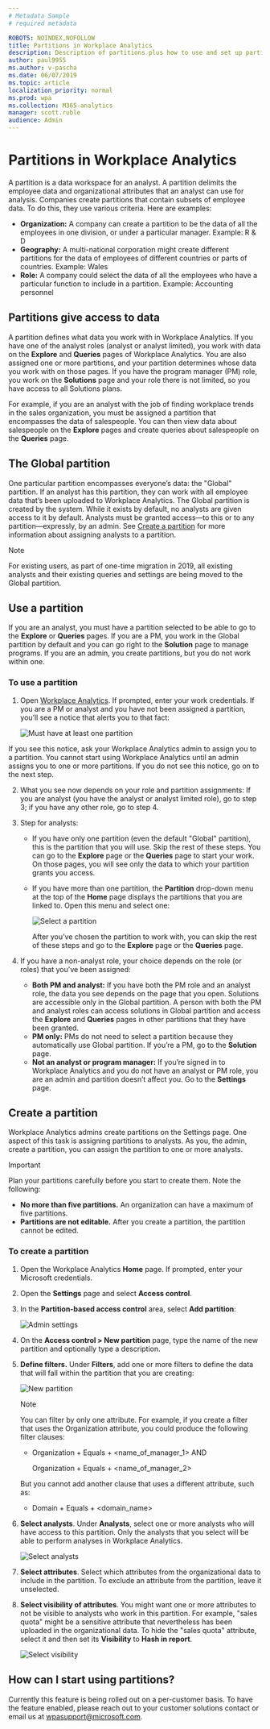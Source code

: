 ```yaml
---
# Metadata Sample
# required metadata

ROBOTS: NOINDEX,NOFOLLOW
title: Partitions in Workplace Analytics
description: Description of partitions plus how to use and set up partitions in Workplace Analytics 
author: paul9955
ms.author: v-pascha
ms.date: 06/07/2019
ms.topic: article
localization_priority: normal 
ms.prod: wpa
ms.collection: M365-analytics
manager: scott.ruble
audience: Admin
---
```


# Partitions in Workplace Analytics

A partition is a data workspace for an analyst. A partition delimits the employee data and organizational attributes that an analyst can use for analysis. Companies create partitions that contain subsets of employee data. To do this, they use various criteria. Here are examples:
 
 * **Organization:** A company can create a partition to be the data of all the employees in one division, or under a particular manager. Example: R & D
 * **Geography:** A multi-national corporation might create different partitions for the data of employees of different countries or parts of countries. Example: Wales 
 * **Role:** A company could select the data of all the employees who have a particular function to include in a partition. Example: Accounting personnel

## Partitions give access to data 

A partition defines what data you work with in Workplace Analytics. If you have one of the analyst roles (analyst or analyst limited), you work with data on the **Explore** and **Queries** pages of Workplace Analytics. You are also assigned one or more partitions, and your partition determines whose data you work with on those pages. If you have the program manager (PM) role, you work on the **Solutions** page and your role there is not limited, so you have access to all Solutions plans. 

For example, if you are an analyst with the job of finding workplace trends in the sales organization, you must be assigned a partition that encompasses the data of salespeople. You can then view data about salespeople on the **Explore** pages and create queries about salespeople on the **Queries** page. 

## The Global partition

One particular partition encompasses everyone’s data: the "Global" partition. If an analyst has this partition, they can work with all employee data that’s been uploaded to Workplace Analytics. The Global partition is created by the system. While it exists by default, no analysts are given access to it by default. Analysts must be granted access&mdash;to this or to any partition&mdash;expressly, by an admin. See [Create a partition](#create-a-partition) for more information about assigning analysts to a partition. 

> [!Note] 
> For existing users, as part of one-time migration in 2019, all existing analysts and their existing queries and settings are being moved to the Global partition. 

## Use a partition

If you are an analyst, you must have a partition selected to be able to go to the **Explore** or **Queries** pages. If you are a PM, you work in the Global partition by default and you can go right to the **Solution** page to manage programs. If you are an admin, you create partitions, but you do not work within one. 

### To use a partition

1.	Open [Workplace Analytics](https://workplaceanalytics.office.com/). If prompted, enter your work credentials. If you are a PM or analyst and you have not been assigned a partition, you’ll see a notice that alerts you to that fact:

    ![Must have at least one partition](../images/wpa/setup/at-least-one-partition.png)  
 
If you see this notice, ask your Workplace Analytics admin to assign you to a partition. You cannot start using Workplace Analytics until an admin assigns you to one or more partitions. If you do not see this notice, go on to the next step.

2.	What you see now depends on your role and partition assignments: If you are analyst (you have the analyst or analyst limited role), go to step 3; if you have any other role, go to step 4. 

3.	Step for analysts: 

    * If you have only one partition (even the default "Global" partition), this is the partition that you will use. Skip the rest of these steps. You can go to the **Explore** page or the **Queries** page to start your work. On those pages, you will see only the data to which your partition grants you access.  
    * If you have more than one partition, the **Partition** drop-down menu at the top of the **Home** page displays the partitions that you are linked to. Open this menu and select one:

       ![Select a partition](../images/wpa/setup/select-one-no-global.png)
 
      After you’ve chosen the partition to work with, you can skip the rest of these steps and go to the **Explore** page or the **Queries** page.  

4.	If you have a non-analyst role, your choice depends on the role (or roles) that you've been assigned:

    * **Both PM and analyst:** If you have both the PM role and an analyst role, the data you see depends on the page that you open. Solutions are accessible only in the Global partition. A person with both the PM and analyst roles can access solutions in Global partition and access the **Explore** and **Queries** pages in other partitions that they have been granted. 
    * **PM only:** PMs do not need to select a partition because they automatically use Global partition. If you’re a PM, go to the **Solution** page. 
    * **Not an analyst or program manager:** If you’re signed in to Workplace Analytics and you do not have an analyst or PM role, you are an admin and partition doesn’t affect you. Go to the **Settings** page. 

## Create a partition

Workplace Analytics admins create partitions on the Settings page. One aspect of this task is assigning partitions to analysts. As you, the admin, create a partition, you can assign the partition to one or more analysts.

> [!Important] 
> Plan your partitions carefully before you start to create them. Note the following:
>  * **No more than five partitions.** An organization can have a maximum of five partitions.
>  * **Partitions are not editable.** After you create a partition, the partition cannot be edited. 

### To create a partition

1.	Open the Workplace Analytics **Home** page. If prompted, enter your Microsoft credentials. 
2.	Open the **Settings** page and select **Access control**.
3.	In the **Partition-based access control** area, select **Add partition**:

    ![Admin settings](../images/wpa/setup/admin-settings.png)
 
4.	On the **Access control > New partition** page, type the name of the new partition and optionally type a description. 
5.	**Define filters.** Under **Filters**, add one or more filters to define the data that will fall within the partition that you are creating:

    ![New partition](../images/wpa/setup/new-partition.png)
 
    > [!Note] 
    > You can filter by only one attribute. For example, if you create a filter that uses the Organization attribute, you could produce the following filter clauses:  
    >  * Organization + Equals + <name_of_manager_1> AND 
    >   
    >    Organization + Equals + <name_of_manager_2>
    >   
    > But you cannot add another clause that uses a different attribute, such as:
    >   * Domain + Equals + <domain_name> 

6.	**Select analysts**. Under **Analysts**, select one or more analysts who will have access to this partition. Only the analysts that you select will be able to perform analyses in Workplace Analytics.    
 
    ![Select analysts](../images/wpa/setup/analysts.png)
 
7.	**Select attributes**. Select which attributes from the organizational data to include in the partition. To exclude an attribute from the partition, leave it unselected. 
 
8.	**Select visibility of attributes**. You might want one or more attributes to not be visible to analysts who work in this partition. For example, "sales quota" might be a sensitive attribute that nevertheless has been uploaded in the organizational data. To hide the "sales quota" attribute, select it and then set its **Visibility** to **Hash in report**. 

    ![Select visibility](../images/wpa/setup/select-visibility.png)

## How can I start using partitions?

Currently this feature is being rolled out on a per-customer basis. To have the feature enabled, please reach out to your customer solutions contact or email us at wpasupport@microsoft.com. 

